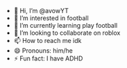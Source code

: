 - 👋 Hi, I’m @avowYT
- 👀 I’m interested in football
- 🌱 I’m currently learning play football
- 💞️ I’m looking to collaborate on roblox
- 📫 How to reach me idk
- 😄 Pronouns: him/he
- ⚡ Fun fact:  I have ADHD
  

<!---
avowYT/avowYT is a ✨ special ✨ repository because its `README.md` (this file) appears on your GitHub profile.
You can click the Preview link to take a look at your changes.
--->

